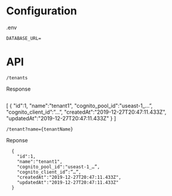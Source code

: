 # Configuration
.env
```
DATABASE_URL=
```
# API
```
/tenants
```
Response
```
```
[
  {
    "id":1,
    "name":"tenant1",
    "cognito_pool_id":"useast-1_…”,
    "cognito_client_id”:”…”,
    "createdAt":"2019-12-27T20:47:11.433Z",
    "updatedAt":"2019-12-27T20:47:11.433Z"
  }
]

```
/tenant?name={tenantName}
```
Reponse
```
  {
    "id":1,
    "name":"tenant1",
    "cognito_pool_id":"useast-1_…”,
    "cognito_client_id”:”…”,
    "createdAt":"2019-12-27T20:47:11.433Z",
    "updatedAt":"2019-12-27T20:47:11.433Z"
  }
```
